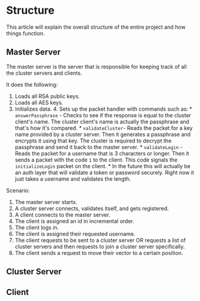 # Structure
This article will explain the overall structure of the entire project and how things function.

## Master Server
The master server is the server that is responsible for keeping track of all the cluster servers and clients.

It does the following:

1. Loads all RSA public keys.
2. Loads all AES keys.
3. Initializes data.
	4. Sets up the packet handler with commands such as:
		* `answerPassphrase` - Checks to see if the response is equal to the cluster client's name. The cluster client's name is actually the passphrase and that's how it's compared.
		* `validateCluster`- Reads the packet for a key name provided by a cluster server. Then it generates a passphrase and encrypts it using that key. The cluster is required to decrypt the passphrase and send it back to the master server.
		* `validateLogin` - Reads the packet for a username that is 3 characters or longer. Then it sends a packet with the code `1` to the client. This code signals the `initializeLogin` packet on the client.
			* In the future this will actually be an auth layer that will validate a token or password securely. Right now it just takes a username and validates the length.
        
Scenario:

1. The master server starts.
2. A cluster server connects, validates itself, and gets registered.
3. A client connects to the master server.
4. The client is assigned an id in incremental order.
5. The client logs in.
6. The client is assigned their requested username.
7. The client requests to be sent to a cluster server OR requests a list of cluster servers and then requests to join a cluster server specifically.
8. The client sends a request to move their vector to a certain position.

## Cluster Server

## Client